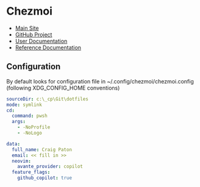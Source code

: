 # Chezmoi

* [Main Site](https://www.chezmoi.io)
* [GitHub Project](https://github.com/twpayne/chezmoi)
* [User Documentation](https://www.chezmoi.io/user-guide/command-overview/)
* [Reference Documentation](https://www.chezmoi.io/reference)

## Configuration

By default looks for configuration file in ~/.config/chezmoi/chezmoi.config (following XDG_CONFIG_HOME conventions)

```yaml
sourceDir: c:\_cp\Git\dotfiles
mode: symlink
cd:
  command: pwsh
  args:
    - -NoProfile 
    - -NoLogo

data:
  full_name: Craig Paton
  email: << fill in >>
  neovim:
    avante_provider: copilot
  feature_flags:
    github_copilot: true
```
